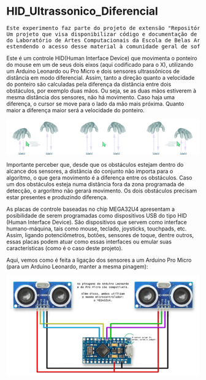 # HID_Ultrassonico_Diferencial

<pre>Este experimento faz parte do projeto de extensão "Repositório de código do LAC".
Um projeto que visa disponibilizar código e documentação de referência para os desenvolvimentos
do Laboratório de Artes Computacionais da Escola de Belas Artes da UFMG,
estendendo o acesso desse material à comunidade geral de software e hardware livres.</pre>

Este é um controle HID(Human Interface Device) que movimenta o  ponteiro do mouse em um de seus dois eixos (aqui codificado para o X), utilizando um Arduino Leonardo ou Pro Micro e dois sensores ultrassônicos de distância em modo diferencial. Assim, tanto a direção quanto a velocidade do ponteiro são calculadas pela diferença da distância entre dois obstáculos, por exemplo duas mãos. Ou seja, se as duas mãos estiverem à mesma distância dos sensores, não há movimento. Caso haja uma diferença, o cursor se move para o lado da mão mais próxima. Quanto maior a diferença maior será a velocidade do ponteiro.

<img src="images/Ponteiro_Dif.jpg" />

Importante perceber que, desde que os obstáculos estejam dentro do alcance dos sensores, a distância do conjunto não importa para o algoritmo, o que gera movimento é a diferença entre os obstáculos. Caso um dos obstáculos esteja numa distância fora da zona programada de detecção, o argoritmo não gerará movimento. Os dois obstáculos precisam estar presentes e produzindo diferença.

As placas de controle baseadas no chip MEGA32U4 apresentam a posibilidade de serem programadas como dispositivos USB do tipo HID (Human Interface Device). São dispositivos que servem como interface humano-máquina, tais como mouse, teclado, joysticks, touchpads, etc. Assim, ligando potenciômetros, botões, sensores de toque, dentre outros, essas placas podem atuar como essas interfaces ou emular suas características (como é o caso deste projeto).

Aqui, vemos como é feita a ligação dos sensores a um Arduino Pro Micro (para um Arduino Leonardo, manter a mesma pinagem):

<img src="images/Mouse_US_Dif.jpg" />
